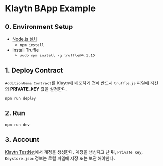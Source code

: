 # Klaytn BApp Example

## 0. Environment Setup
- [Node.js 설치](https://nodejs.org/)
    - ```npm install```
- Install Truffle
    - ```sudo npm install -g truffle@4.1.15```

## 1. Deploy Contract
<code>AdditionGame Contract</code>를 Klaytn에 배포하기 전에 반드시 <code>truffle.js</code> 파일에 자신의 <b>PRIVATE_KEY</b> 값을 설정한다.

```npm run deploy```

## 2. Run
```npm run dev```

## 3. Account
[Klaytn TestNet](https://baobab.wallet.klaytn.com)에서 계정을 생성한다. 계정을 생성하고 난 뒤, <code>Private Key</code>, <code>Keystore.json</code> 정보는 로컬 파일에 저장 또는 보관 해야한다.